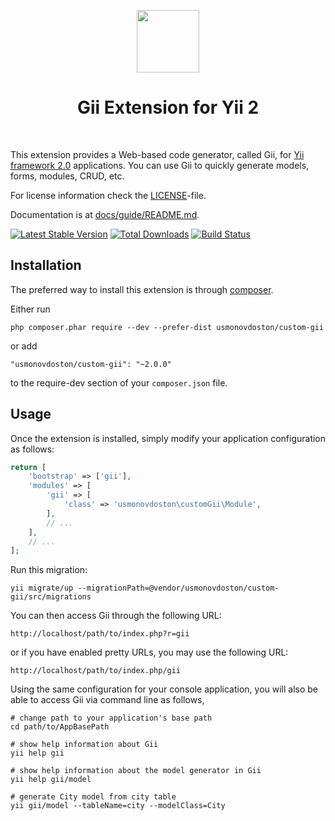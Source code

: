 <p align="center">
    <a href="https://github.com/yiisoft" target="_blank">
        <img src="https://avatars0.githubusercontent.com/u/993323" height="100px">
    </a>
    <h1 align="center">Gii Extension for Yii 2</h1>
    <br>
</p>

This extension provides a Web-based code generator, called Gii, for [Yii framework 2.0](http://www.yiiframework.com) applications.
You can use Gii to quickly generate models, forms, modules, CRUD, etc.

For license information check the [LICENSE](LICENSE.md)-file.

Documentation is at [docs/guide/README.md](docs/guide/README.md).

[![Latest Stable Version](https://poser.pugx.org/yiisoft/yii2-gii/v/stable.png)](https://packagist.org/packages/yiisoft/yii2-gii)
[![Total Downloads](https://poser.pugx.org/yiisoft/yii2-gii/downloads.png)](https://packagist.org/packages/yiisoft/yii2-gii)
[![Build Status](https://travis-ci.org/yiisoft/yii2-gii.svg?branch=master)](https://travis-ci.org/yiisoft/yii2-gii)


Installation
------------

The preferred way to install this extension is through [composer](http://getcomposer.org/download/).

Either run

```
php composer.phar require --dev --prefer-dist usmonovdoston/custom-gii
```

or add

```
"usmonovdoston/custom-gii": "~2.0.0"
```

to the require-dev section of your `composer.json` file.


Usage
-----

Once the extension is installed, simply modify your application configuration as follows:

```php
return [
    'bootstrap' => ['gii'],
    'modules' => [
        'gii' => [
            'class' => 'usmonovdoston\customGii\Module',
        ],
        // ...
    ],
    // ...
];
```
Run this migration:

```
yii migrate/up --migrationPath=@vendor/usmonovdoston/custom-gii/src/migrations
```

You can then access Gii through the following URL:

```
http://localhost/path/to/index.php?r=gii
```

or if you have enabled pretty URLs, you may use the following URL:

```
http://localhost/path/to/index.php/gii
```

Using the same configuration for your console application, you will also be able to access Gii via
command line as follows,

```
# change path to your application's base path
cd path/to/AppBasePath

# show help information about Gii
yii help gii

# show help information about the model generator in Gii
yii help gii/model

# generate City model from city table
yii gii/model --tableName=city --modelClass=City
```
